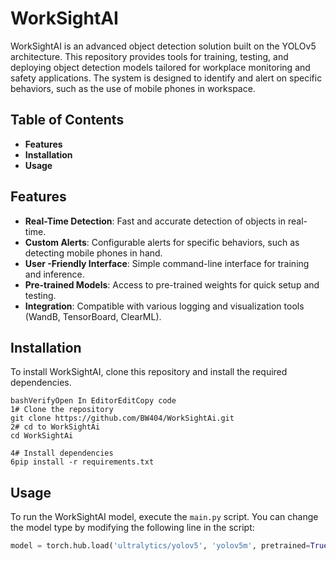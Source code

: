 # **WorkSightAI**

WorkSightAI is an advanced object detection solution built on the YOLOv5 architecture. This repository provides tools for training, testing, and deploying object detection models tailored for workplace monitoring and safety applications. The system is designed to identify and alert on specific behaviors, such as the use of mobile phones in workspace.

## **Table of Contents**

- **Features**
- **Installation**
- **Usage**


## **Features**

- **Real-Time Detection**: Fast and accurate detection of objects in real-time.
- **Custom Alerts**: Configurable alerts for specific behaviors, such as detecting mobile phones in hand.
- **User -Friendly Interface**: Simple command-line interface for training and inference.
- **Pre-trained Models**: Access to pre-trained weights for quick setup and testing.
- **Integration**: Compatible with various logging and visualization tools (WandB, TensorBoard, ClearML).

## **Installation**

To install WorkSightAI, clone this repository and install the required dependencies.

```
bashVerifyOpen In EditorEditCopy code
1# Clone the repository
git clone https://github.com/BW404/WorkSightAi.git
2# cd to WorkSightAi
cd WorkSightAi

4# Install dependencies
6pip install -r requirements.txt

```

## **Usage**

To run the WorkSightAI model, execute the `main.py` script. You can change the model type by modifying the following line in the script:

```python
model = torch.hub.load('ultralytics/yolov5', 'yolov5m', pretrained=True)
```